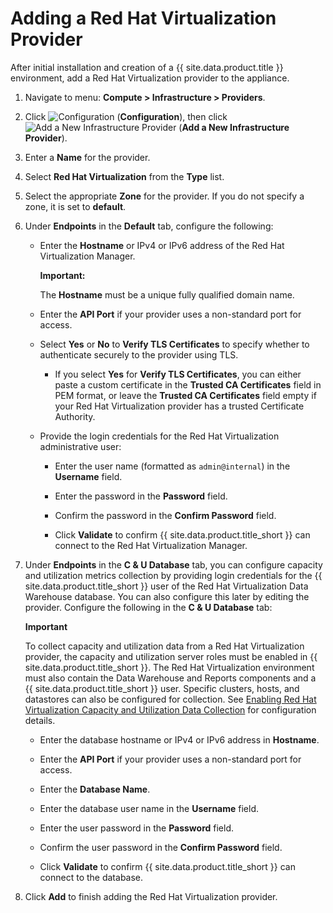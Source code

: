 # Adding a Red Hat Virtualization Provider

After initial installation and creation of a {{ site.data.product.title }}
environment, add a Red Hat Virtualization provider to the appliance.

1.  Navigate to menu: **Compute > Infrastructure > Providers**.

2.  Click ![Configuration](../images/1847.png) (**Configuration**), then
    click ![Add a New Infrastructure Provider](../images/1862.png) (**Add
    a New Infrastructure Provider**).

3.  Enter a **Name** for the provider.

4.  Select **Red Hat Virtualization** from the **Type** list.

5.  Select the appropriate **Zone** for the provider. If you do not
    specify a zone, it is set to **default**.

6.  Under **Endpoints** in the **Default** tab, configure the following:

      - Enter the **Hostname** or IPv4 or IPv6 address of the Red Hat
        Virtualization Manager.

        **Important:**

        The **Hostname** must be a unique fully qualified domain name.

      - Enter the **API Port** if your provider uses a non-standard port
        for access.

      - Select **Yes** or **No** to **Verify TLS Certificates** to
        specify whether to authenticate securely to the provider using
        TLS.

          - If you select **Yes** for **Verify TLS Certificates**, you
            can either paste a custom certificate in the **Trusted CA
            Certificates** field in PEM format, or leave the **Trusted
            CA Certificates** field empty if your Red Hat Virtualization
            provider has a trusted Certificate Authority.

      - Provide the login credentials for the Red Hat Virtualization
        administrative user:

          - Enter the user name (formatted as `admin@internal`) in the
            **Username** field.

          - Enter the password in the **Password** field.

          - Confirm the password in the **Confirm Password** field.

          - Click **Validate** to confirm {{ site.data.product.title_short }} can
            connect to the Red Hat Virtualization Manager.

7.  Under **Endpoints** in the **C & U Database** tab, you can configure capacity and utilization metrics collection by providing login credentials for the {{ site.data.product.title_short }} user of the Red Hat Virtualization Data Warehouse database. You can also configure this later by editing the provider. Configure the following in the **C & U Database** tab:

    **Important**

    To collect capacity and utilization data from a Red Hat Virtualization provider, the capacity and utilization server roles must be enabled in {{ site.data.product.title_short }}. The Red Hat Virtualization environment must also contain the Data Warehouse and Reports components and a {{ site.data.product.title_short }} user. Specific clusters, hosts, and datastores can also be configured for
    collection. See [Enabling Red Hat Virtualization Capacity and Utilization Data Collection](#enabling-red-hat-virtualization-capacity-and-utilization-data-collection) for configuration details.
    
      - Enter the database hostname or IPv4 or IPv6 address in
        **Hostname**.

      - Enter the **API Port** if your provider uses a non-standard port
        for access.

      - Enter the **Database Name**.

      - Enter the database user name in the **Username** field.

      - Enter the user password in the **Password** field.

      - Confirm the user password in the **Confirm Password** field.

      - Click **Validate** to confirm {{ site.data.product.title_short }} can connect
        to the database.

8.  Click **Add** to finish adding the Red Hat Virtualization provider.
